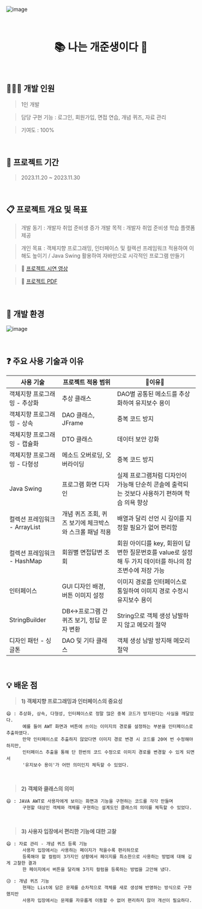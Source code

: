 ![image](https://github.com/hyewonkim1996/Java-Swing-Project/assets/153244876/5e75b014-0f7b-4041-83a6-499be657707f)


&nbsp;
&nbsp;

<h1 align="center"> 📚 나는 개준생이다 🧐 </h1>

&nbsp;
&nbsp;

## 👩🏻‍💻 개발 인원
> 1인 개발

> 담당 구현 기능 : 로그인, 회원가입, 면접 연습, 개념 퀴즈, 자료 관리

> 기여도 : 100%

&nbsp;
&nbsp;

## 📆 프로젝트 기간
> 2023.11.20 ~ 2023.11.30

&nbsp;
&nbsp;

## 📋 프로젝트 개요 및 목표
> 개발 동기 : 개발자 취업 준비생 증가
> 개발 목적 : 개발자 취업 준비생 학습 플랫폼 제공

> 개인 목표 : 객체지향 프로그래밍, 인터페이스 및 컬렉션 프레임워크 적용하여 이해도 높이기 / Java Swing 활용하여 자바만으로 시각적인 프로그램 만들기 

> 🔗 [프로젝트 시연 영상](https://www.youtube.com/watch?v=GbE_Ux2hzKc)

> 🔗 [프로젝트 PDF](https://github.com/hyewonkim1996/Java-Swing-Project/blob/main/JAVA%20SWING%20%ED%94%84%EB%A1%9C%EC%A0%9D%ED%8A%B8%20-%20%EB%82%98%EB%8A%94%20%EA%B0%9C%EC%A4%80%EC%83%9D%EC%9D%B4%EB%8B%A4.pdf)

&nbsp;
&nbsp;

## 🚧 개발 환경 
![image](https://github.com/hyewonkim1996/Java-Swing-Project/assets/153244876/ef3400da-cf6e-4638-8ff9-00497f06684d)

&nbsp;

## ❓ 주요 사용 기술과 이유

|사용 기술|프로젝트 적용 범위|🌟이유🌟|
|------|---|---|
|객체지향 프로그래밍 - 추상화|추상 클래스|DAO별 공통된 메소드를 추상화하여 유지보수 용이|
|객체지향 프로그래밍 - 상속|DAO 클래스, JFrame|중복 코드 방지|
|객체지향 프로그래밍 - 캡슐화|DTO 클래스|데이터 보안 강화|
|객체지향 프로그래밍 - 다형성|메소드 오버로딩, 오버라이딩|중복 코드 방지|
|Java Swing|프로그램 화면 디자인|실제 프로그램처럼 디자인이 가능해 단순히 콘솔에 출력되는 것보다 사용하기 편하며 학습 의욕 향상|
|컬렉션 프레임워크 - ArrayList|개념 퀴즈 조회, 퀴즈 보기에 체크박스와 스크롤 패널 적용|배열과 달리 선언 시 길이를 지정할 필요가 없어 편리함|
|컬렉션 프레임워크 - HashMap|회원별 면접답변 조회|회원 아이디를 key, 회원이 답변한 질문번호를 value로 설정해 두 가지 데이터를 하나의 참조변수에 저장 가능|
|인터페이스|GUI 디자인 배경, 버튼 이미지 설정|이미지 경로를 인터페이스로 통일하여 이미지 경로 수정시 유지보수 용이|
|StringBuilder|DB<->프로그램 간 퀴즈 보기, 정답 문자 변환|String으로 객체 생성 남발하지 않고 메모리 절약|
|디자인 패턴 - 싱글톤|DAO 및 기타 클래스|객체 생성 남발 방지해 메모리 절약|

&nbsp;

## 💡 배운 점

> **1) 객체지향 프로그래밍과 인터페이스의 중요성**

```
😄 : 추상화, 상속, 다형성, 인터페이스로 정말 많은 중복 코드가 방지된다는 사실을 깨달았다.
      예를 들어 AWT 화면과 버튼에 쓰이는 이미지의 경로를 설정하는 부분을 인터페이스로 추출하였다.
      만약 인터페이스로 추출하지 않았다면 이미지 경로 변경 시 코드를 20여 번 수정해야 하지만,
      인터페이스 추출을 통해 단 한번의 코드 수정으로 이미지 경로를 변경할 수 있게 되면서
      '유지보수 용이'가 어떤 의미인지 체득할 수 있었다.
```
&nbsp;

> **2) 객체와 클래스의 의미**

```
😄 : JAVA AWT로 사용자에게 보이는 화면과 기능을 구현하는 코드를 각각 만들며 
      구현할 대상인 객체와 객체를 구현하는 설계도인 클래스의 의미를 체득할 수 있었다.
```
&nbsp;

> **3) 사용자 입장에서 편리한 기능에 대한 고찰**

```
😄 : 자료 관리 - 개념 퀴즈 등록 기능
      사용자 입장에서는 사용하는 페이지가 적을수록 편리하므로 
      등록해야 할 컬럼이 3가지인 상황에서 페이지를 최소한으로 사용하는 방법에 대해 깊게 고찰한 결과
      한 페이지에서 버튼을 달리해 3가지 컬럼을 등록하는 방법을 고안해 냈다.

😥 : 개념 퀴즈 기능
      현재는 List에 담은 문제를 순차적으로 객체를 새로 생성해 반영하는 방식으로 구현했지만
      사용자 입장에서는 문제를 자유롭게 이동할 수 없어 편리하지 않아 개선이 필요하다. 
```
&nbsp;

